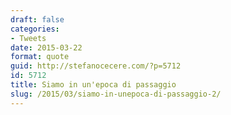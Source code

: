 ```yaml
---
draft: false
categories:
- Tweets
date: 2015-03-22
format: quote
guid: http://stefanocecere.com/?p=5712
id: 5712
title: Siamo in un'epoca di passaggio
slug: /2015/03/siamo-in-unepoca-di-passaggio-2/
---
```


